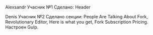Alexsandr Учасник №1
Сделано: Header

Denis Учасник №2
Сделано секции:
People Are Talking About Fork,
Revolutionary Editor,
Here is what you get,
Fork Subscription Pricing.
Настроен Gulp.
